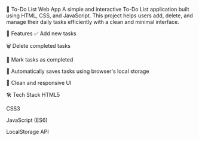 
📝 To-Do List Web App
A simple and interactive To-Do List application built using HTML, CSS, and JavaScript. This project helps users add, delete, and manage their daily tasks efficiently with a clean and minimal interface.

🚀 Features
✅ Add new tasks

🗑️ Delete completed tasks

📌 Mark tasks as completed

💾 Automatically saves tasks using browser's local storage

🧼 Clean and responsive UI


🛠️ Tech Stack
HTML5

CSS3

JavaScript (ES6)

LocalStorage API
